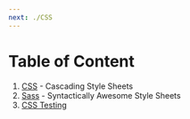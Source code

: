 ```yaml
---
next: ./CSS
---
```


# Table of Content

1. [CSS](./CSS) - Cascading Style Sheets
2. [Sass](./Sass) - Syntactically Awesome Style Sheets
3. [CSS Testing](./CSS%20Testing)
